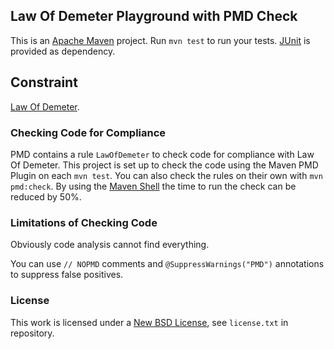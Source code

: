 ## Law Of Demeter Playground with PMD Check ##

This is an [Apache Maven](https://maven.apache.org/) project. Run `mvn test` to
run your tests. [JUnit](http://junit.org/) is provided as dependency.

## Constraint ##

[Law Of Demeter](http://www.ccs.neu.edu/home/lieber/LoD.html).

### Checking Code for Compliance ###

PMD contains a rule `LawOfDemeter` to check code for compliance with Law Of Demeter.
This project is set up to check the code using the Maven PMD Plugin on each `mvn test`.
You can also check the rules on their own with `mvn pmd:check`.
By using the [Maven Shell](https://github.com/jdillon/mvnsh) the time to run the check can be reduced by 50%.

### Limitations of Checking Code ###
Obviously code analysis cannot find everything.

You can use `// NOPMD` comments and `@SuppressWarnings("PMD")` annotations to suppress false positives.

### License ###
This work is licensed under a [New BSD License](http://opensource.org/licenses/bsd-license.php), see `license.txt` in repository.
